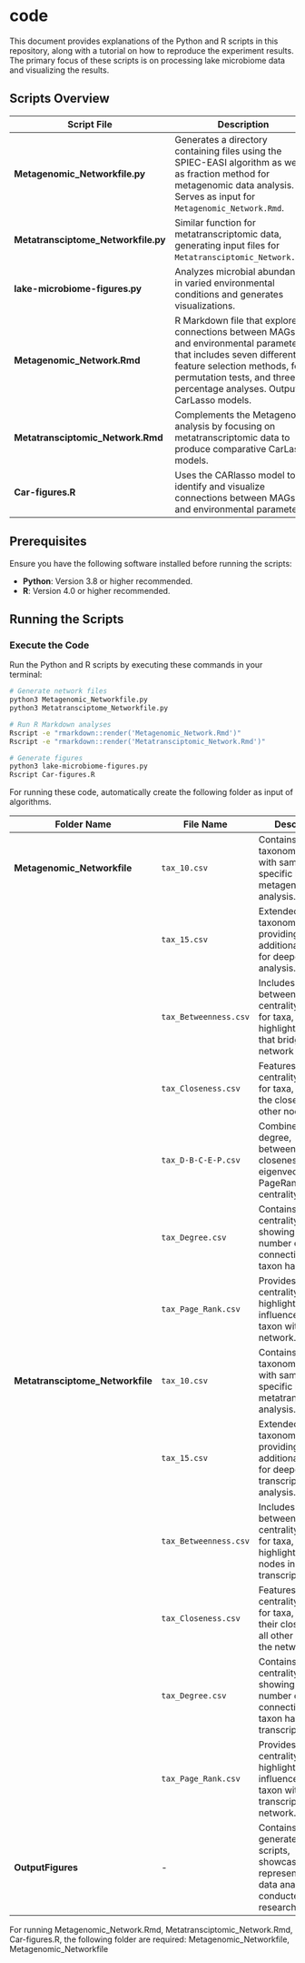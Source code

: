 # code

This document provides explanations of the Python and R scripts in this repository, along with a tutorial on how to reproduce the experiment results. The primary focus of these scripts is on processing lake microbiome data and visualizing the results.

## Scripts Overview

| Script File                          | Description                                                                                                           |
|--------------------------------------|-----------------------------------------------------------------------------------------------------------------------|
| **Metagenomic_Networkfile.py**       | Generates a directory containing files using the SPIEC-EASI algorithm as well as fraction method for metagenomic data analysis. Serves as input for `Metagenomic_Network.Rmd`. |
| **Metatransciptome_Networkfile.py**  | Similar function for metatranscriptomic data, generating input files for `Metatransciptomic_Network.Rmd`.             |
| **lake-microbiome-figures.py**       | Analyzes microbial abundance in varied environmental conditions and generates visualizations.                         |
| **Metagenomic_Network.Rmd**          | R Markdown file that explores connections between MAGs and environmental parameters that includes seven different feature selection methods, four permutation tests, and three percentage analyses. Outputs CarLasso models.         |
| **Metatransciptomic_Network.Rmd**    | Complements the Metagenomic analysis by focusing on metatranscriptomic data to produce comparative CarLasso models.  |
| **Car-figures.R**                    | Uses the CARlasso model to identify and visualize connections between MAGs and environmental parameters.               |


## Prerequisites

Ensure you have the following software installed before running the scripts:

- **Python**: Version 3.8 or higher recommended.
- **R**: Version 4.0 or higher recommended.

## Running the Scripts


### Execute the Code

Run the Python and R scripts by executing these commands in your terminal:

```bash
# Generate network files
python3 Metagenomic_Networkfile.py
python3 Metatransciptome_Networkfile.py

# Run R Markdown analyses
Rscript -e "rmarkdown::render('Metagenomic_Network.Rmd')"
Rscript -e "rmarkdown::render('Metatransciptomic_Network.Rmd')"

# Generate figures
python3 lake-microbiome-figures.py
Rscript Car-figures.R

```
For running these code, automatically create the following folder as input of algorithms.

| Folder Name                     | File Name                   | Description                                                                                      |
|---------------------------------|-----------------------------|--------------------------------------------------------------------------------------------------|
| **Metagenomic_Networkfile**     | `tax_10.csv`                | Contains basic taxonomic data with sample-specific metrics for metagenomic analysis.             |
|      | `tax_15.csv`                | Extended taxonomic data providing additional metrics for deeper analysis.                        |
|      | `tax_Betweenness.csv`       | Includes betweenness centrality metrics for taxa, highlighting nodes that bridge network clusters.|
|      | `tax_Closeness.csv`         | Features closeness centrality metrics for taxa, indicating the closeness to all other nodes.     |
|      | `tax_D-B-C-E-P.csv`         | Combined file with degree, betweenness, closeness, eigenvector, and PageRank centrality metrics. |
|     | `tax_Degree.csv`            | Contains degree centrality metrics, showing the number of direct connections each taxon has.     |
|      | `tax_Page_Rank.csv`         | Provides PageRank centrality scores, highlighting the influence of each taxon within the network.|
| **Metatransciptome_Networkfile**| `tax_10.csv`                | Contains basic taxonomic data with sample-specific metrics for metatranscriptomic analysis.      |
| | `tax_15.csv`                | Extended taxonomic data providing additional metrics for deeper transcriptomic analysis.         |
| | `tax_Betweenness.csv`       | Includes betweenness centrality metrics for taxa, highlighting crucial nodes in the transcript network. |
| | `tax_Closeness.csv`         | Features closeness centrality metrics for taxa, indicating their closeness to all other nodes in the network. |
|| `tax_Degree.csv`            | Contains degree centrality metrics, showing the number of direct connections each taxon has in the transcriptome. |
| | `tax_Page_Rank.csv`         | Provides PageRank centrality scores, highlighting the influence of each taxon within the transcriptomic network. |
| **OutputFigures**               | -                           | Contains all figures generated by the scripts, showcasing visual representations of data analyses conducted in the research paper. |




For running Metagenomic_Network.Rmd, Metatransciptomic_Network.Rmd, Car-figures.R, the following folder are required: Metagenomic_Networkfile, Metagenomic_Networkfile



